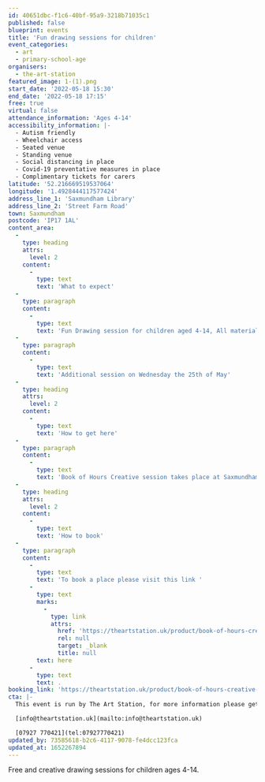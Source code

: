 ```yaml
---
id: 40651dbc-f1c6-40bf-95a9-3218b71035c1
published: false
blueprint: events
title: 'Fun drawing sessions for children'
event_categories:
  - art
  - primary-school-age
organisers:
  - the-art-station
featured_image: 1-(1).png
start_date: '2022-05-18 15:30'
end_date: '2022-05-18 17:15'
free: true
virtual: false
attendance_information: 'Ages 4-14'
accessibility_information: |-
  - Autism friendly 
  - Wheelchair access
  - Seated venue 
  - Standing venue
  - Social distancing in place 
  - Covid-19 preventative measures in place 
  - Complimentary tickets for carers
latitude: '52.216669519537064'
longitude: '1.4928444117577424'
address_line_1: 'Saxmundham Library'
address_line_2: 'Street Farm Road'
town: Saxmundham
postcode: 'IP17 1AL'
content_area:
  -
    type: heading
    attrs:
      level: 2
    content:
      -
        type: text
        text: 'What to expect'
  -
    type: paragraph
    content:
      -
        type: text
        text: 'Fun Drawing session for children aged 4-14, All materials are provided.'
  -
    type: paragraph
    content:
      -
        type: text
        text: 'Additional session on Wednesday the 25th of May'
  -
    type: heading
    attrs:
      level: 2
    content:
      -
        type: text
        text: 'How to get here'
  -
    type: paragraph
    content:
      -
        type: text
        text: 'Book of Hours Creative session takes place at Saxmundham Library, IP17 1AL. Bus routes operating nearby to this venue. '
  -
    type: heading
    attrs:
      level: 2
    content:
      -
        type: text
        text: 'How to book'
  -
    type: paragraph
    content:
      -
        type: text
        text: 'To book a place please visit this link '
      -
        type: text
        marks:
          -
            type: link
            attrs:
              href: 'https://theartstation.uk/product/book-of-hours-creative-sessions/'
              rel: null
              target: _blank
              title: null
        text: here
      -
        type: text
        text: .
booking_link: 'https://theartstation.uk/product/book-of-hours-creative-sessions/'
cta: |-
  This event is run by The Art Station, for more information please get in touch via:

  [info@theartstation.uk](mailto:info@theartstation.uk)

  [07927 770421](tel:07927770421)
updated_by: 73585618-b2c6-4117-9078-fe4dcc123fca
updated_at: 1652267894
---
```

Free and creative drawing sessions for children ages 4-14.